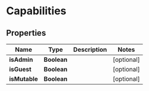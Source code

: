 # Capabilities

## Properties
Name | Type | Description | Notes
------------ | ------------- | ------------- | -------------
**isAdmin** | **Boolean** |  |  [optional]
**isGuest** | **Boolean** |  |  [optional]
**isMutable** | **Boolean** |  |  [optional]
